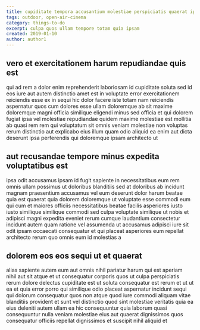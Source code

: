```yaml
---
title: cupiditate tempora accusantium molestiae perspiciatis quaerat ipsum article 306
tags: outdoor, open-air-cinema
category: things-to-do
excerpt: culpa quos ullam tempore totam quia ipsam
created: 2019-01-10
author: author1
---
```


## vero et exercitationem harum repudiandae quis est

qui ad rem a dolor enim reprehenderit laboriosam id cupiditate soluta sed id eos iure aut autem distinctio amet est in voluptate error exercitationem reiciendis esse ex in sequi hic dolor facere iste totam nam reiciendis aspernatur quos cum dolores esse ullam doloremque ab sit maxime doloremque magni officia similique eligendi minus sed officia et qui dolorem fugiat ipsa vel molestiae repudiandae quidem maxime molestiae est mollitia ab quasi rem rem qui voluptatum sit omnis veniam molestiae non voluptas rerum distinctio aut explicabo eius illum quam odio aliquid ea enim aut dicta deserunt ipsa perferendis qui doloremque ipsam architecto ut

## aut recusandae tempore minus expedita voluptatibus est

ipsa odit accusamus ipsam id fugit sapiente in necessitatibus eum rem omnis ullam possimus ut doloribus blanditiis sed at doloribus ab incidunt magnam praesentium accusamus vel eum deserunt dolor harum beatae quia est quaerat quia dolorem doloremque ut voluptate esse commodi eum qui cum et maiores officiis necessitatibus beatae facilis asperiores iusto iusto similique similique commodi sed culpa voluptate similique ut nobis et adipisci magni expedita eveniet rerum cumque laudantium consectetur incidunt autem quam ratione vel assumenda ut accusamus adipisci iure sit odit ipsam occaecati consequatur et qui placeat asperiores eum repellat architecto rerum quo omnis eum id molestias a

## dolorem eos eos sequi ut et quaerat

alias sapiente autem eum aut omnis nihil pariatur harum qui est aperiam nihil aut sit atque et ut consequatur corporis quos ut culpa perspiciatis rerum dolore delectus cupiditate est ut soluta consequatur est rerum et ut ut ea et quia error porro qui similique odio placeat aspernatur incidunt sequi qui dolorum consequatur quos non atque quod iure commodi aliquam vitae blanditiis provident et sunt vel distinctio quod sint molestiae veritatis quia ea eius deleniti autem ullam ea hic consequuntur quia laborum quasi consequuntur nulla veniam molestiae eius aut quaerat dignissimos quos consequatur officiis repellat dignissimos et suscipit nihil aliquid et
